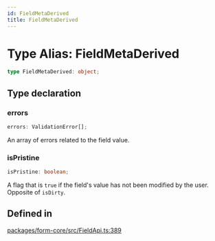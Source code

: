 ```yaml
---
id: FieldMetaDerived
title: FieldMetaDerived
---
```


# Type Alias: FieldMetaDerived

```ts
type FieldMetaDerived: object;
```

## Type declaration

### errors

```ts
errors: ValidationError[];
```

An array of errors related to the field value.

### isPristine

```ts
isPristine: boolean;
```

A flag that is `true` if the field's value has not been modified by the user. Opposite of `isDirty`.

## Defined in

[packages/form-core/src/FieldApi.ts:389](https://github.com/TanStack/form/blob/main/packages/form-core/src/FieldApi.ts#L389)
